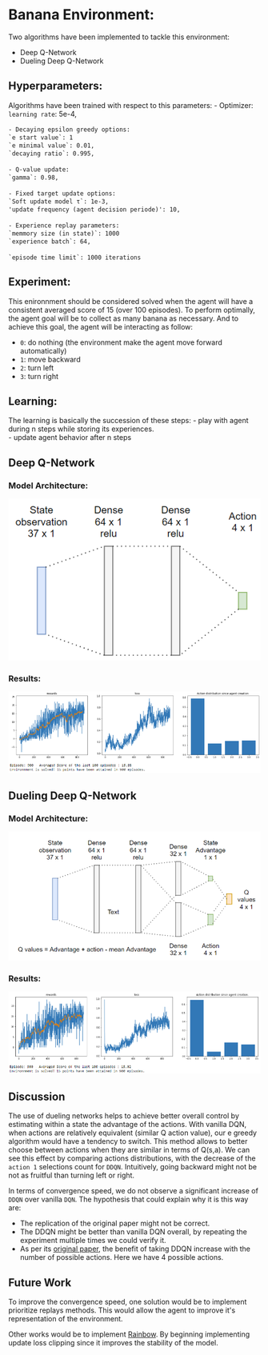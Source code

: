 # Banana Environment:

Two algorithms have been implemented to tackle this environment:
- Deep Q-Network
- Dueling Deep Q-Network

## Hyperparameters:

Algorithms have been trained with respect to this parameters:
    - Optimizer:
    `learning rate`: 5e-4,
    
    - Decaying epsilon greedy options:
    `e start value`: 1
    `e minimal value`: 0.01,
    `decaying ratio`: 0.995,

    - Q-value update:
    `gamma`: 0.98,

    - Fixed target update options:
    `Soft update model τ`: 1e-3,
    'update frequency (agent decision periode)': 10,

    - Experience replay parameters:
    `memmory size (in state)`: 1000
    `experience batch`: 64,

    `episode time limit`: 1000 iterations

## Experiment:
This enironnment should be considered solved when the agent will have a consistent averaged score of 15 (over 100 episodes).
To perform optimally, the agent goal will be to collect as many banana as necessary.
And to achieve this goal, the agent will be interacting as follow:
- `0`: do nothing (the environment make the agent move forward automatically)
- `1`: move backward
- `2`: turn left
- `3`: turn right

## Learning:

The learning is basically the succession of these steps:
    - play with agent during n steps while storing its experiences.                       
    - update agent behavior after n steps

## Deep Q-Network
### Model Architecture:

<p align="center"> 
    <img src="experiments/DQN_network.png">
</p>

### Results:
<p align="center"> 
    <img src="experiments/dqn_final.png">
</p>

## Dueling Deep Q-Network
### Model Architecture:

<p align="center"> 
    <img src="experiments/DDQN_network.png">
</p>

### Results:
<p align="center"> 
    <img src="experiments/ddqn_final.png">
</p>

## Discussion

The use of dueling networks helps to achieve better overall control by estimating within a state the advantage of the actions. With vanilla DQN, when actions are relatively equivalent (similar Q action value), our e greedy algorithm would have a tendency to switch. This method allows to better choose between actions when they are similar in terms of Q(s,a). We can see this effect by comparing actions distributions, with the decrease of the `action 1` selections count for `DDQN`. Intuitively, going backward might not be not as fruitful than turning left or right.

In terms of convergence speed, we do not observe a significant increase of `DDQN` over vanilla `DQN`. The hypothesis that could explain why it is this way are:
- The replication of the original paper might not be correct.
- The DDQN might be better than vanilla DQN overall, by repeating the experiment multiple times we could verify it.
- As per its [original paper](https://arxiv.org/pdf/1511.06581.pdf), the benefit of taking DDQN increase with the number of possible actions. Here we have 4 possible actions.

## Future Work

To improve the convergence speed, one solution would be to implement prioritize replays methods. This would allow the agent to improve it's representation of the environment.

Other works would be to implement [Rainbow](https://arxiv.org/abs/1710.02298). By beginning implementing update loss clipping since it improves the stability of the model.